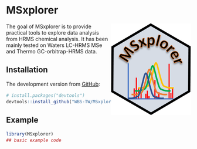 
<!-- README.md is generated from README.Rmd. Please edit that file -->

# MSxplorer

<img src="man/figures/MSxplorer_logo.png" align="right" height="250px" />

<!-- badges: start -->
<!-- badges: end -->

The goal of MSxplorer is to provide practical tools to explore data
analysis from HRMS chemical analysis. It has been mainly tested on Waters
LC-HRMS MSe and Thermo GC-orbitrap-HRMS data.

## Installation

<!-- You can install the released version of MSXploreR from [CRAN](https://CRAN.R-project.org) with: -->
<!-- ``` r -->
<!-- install.packages("MSxplorer") -->
<!-- ``` -->

The development version from [GitHub](https://github.com/):

``` r
# install.packages("devtools")
devtools::install_github("WBS-TW/MSxplorer")
```

## Example

``` r
library(MSxplorer)
## basic example code
```
